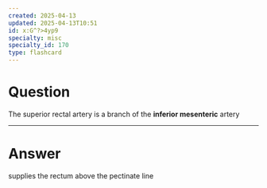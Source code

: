 ```yaml
---
created: 2025-04-13
updated: 2025-04-13T10:51
id: x:G^?>4yp9
specialty: misc
specialty_id: 170
type: flashcard
---
```


# Question
The superior rectal artery is a branch of the **inferior mesenteric** artery

---

# Answer
supplies the rectum above the pectinate line